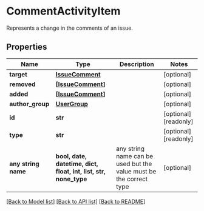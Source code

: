 # CommentActivityItem

Represents a change in the comments of an issue.

## Properties
Name | Type | Description | Notes
------------ | ------------- | ------------- | -------------
**target** | [**IssueComment**](IssueComment.md) |  | [optional] 
**removed** | [**[IssueComment]**](IssueComment.md) |  | [optional] 
**added** | [**[IssueComment]**](IssueComment.md) |  | [optional] 
**author_group** | [**UserGroup**](UserGroup.md) |  | [optional] 
**id** | **str** |  | [optional] [readonly] 
**type** | **str** |  | [optional] [readonly] 
**any string name** | **bool, date, datetime, dict, float, int, list, str, none_type** | any string name can be used but the value must be the correct type | [optional]

[[Back to Model list]](../README.md#documentation-for-models) [[Back to API list]](../README.md#documentation-for-api-endpoints) [[Back to README]](../README.md)


